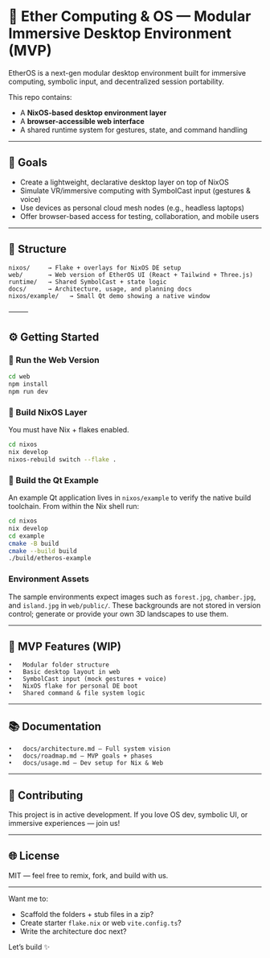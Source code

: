 # 🧠 Ether Computing & OS — Modular Immersive Desktop Environment (MVP)

EtherOS is a next-gen modular desktop environment built for immersive computing, symbolic input, and decentralized session portability.

This repo contains:
- A **NixOS-based desktop environment layer**
- A **browser-accessible web interface**
- A shared runtime system for gestures, state, and command handling

---

## 🚀 Goals

- Create a lightweight, declarative desktop layer on top of NixOS
- Simulate VR/immersive computing with SymbolCast input (gestures & voice)
- Use devices as personal cloud mesh nodes (e.g., headless laptops)
- Offer browser-based access for testing, collaboration, and mobile users

---

## 📁 Structure

```plaintext
nixos/     → Flake + overlays for NixOS DE setup
web/       → Web version of EtherOS UI (React + Tailwind + Three.js)
runtime/   → Shared SymbolCast + state logic
docs/      → Architecture, usage, and planning docs
nixos/example/   → Small Qt demo showing a native window
```


⸻

## ⚙️ Getting Started

### 🔹 Run the Web Version
```bash
cd web
npm install
npm run dev
```

### 🔹 Build NixOS Layer

You must have Nix + flakes enabled.
```bash
cd nixos
nix develop
nixos-rebuild switch --flake .
```

### 🔹 Build the Qt Example

An example Qt application lives in `nixos/example` to verify the native build
toolchain. From within the Nix shell run:

```bash
cd nixos
nix develop
cd example
cmake -B build
cmake --build build
./build/etheros-example
```

### Environment Assets
The sample environments expect images such as `forest.jpg`, `chamber.jpg`, and `island.jpg` in `web/public/`. These backgrounds are not stored in version control; generate or provide your own 3D landscapes to use them.



---

## 🌌 MVP Features (WIP)
	•	Modular folder structure
	•	Basic desktop layout in web
	•	SymbolCast input (mock gestures + voice)
	•	NixOS flake for personal DE boot
	•	Shared command & file system logic

---

## 📚 Documentation
	•	docs/architecture.md – Full system vision
	•	docs/roadmap.md – MVP goals + phases
	•	docs/usage.md – Dev setup for Nix & Web

---

## 🤝 Contributing

This project is in active development. If you love OS dev, symbolic UI, or immersive experiences — join us!

---

## 🌐 License

MIT — feel free to remix, fork, and build with us.

---

Want me to:
- Scaffold the folders + stub files in a zip?
- Create starter `flake.nix` or web `vite.config.ts`?
- Write the architecture doc next?

Let’s build ✨
